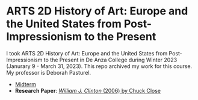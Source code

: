 # ARTS 2D History of Art: Europe and the United States from Post-Impressionism to the Present

I took ARTS 2D History of Art: Europe and the United States from Post-Impressionism to the Present in De Anza College during Winter 2023 (Janurary 9 - March 31, 2023). This repo archived my work for this course. My professor is Deborah Pasturel.
* [Midterm](ARTS%202D%20Midterm.pdf)
* **Research Paper**: [*William J. Clinton* (2006) by Chuck Close](ARTS2DFinalPaper.pdf)

